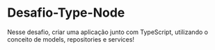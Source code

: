 # Desafio-Type-Node
Nesse desafio, criar uma aplicação  junto com TypeScript, utilizando o conceito de models, repositories e services!
